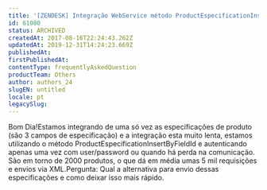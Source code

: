 ```yaml
---
title: '[ZENDESK] Integração WebService método ProductEspecificationInsertByFieldId - SOAP'
id: 61080
status: ARCHIVED
createdAt: 2017-08-16T22:24:43.262Z
updatedAt: 2019-12-31T14:24:23.669Z
publishedAt: 
firstPublishedAt: 
contentType: frequentlyAskedQuestion
productTeam: Others
author: authors_24
slugEN: untitled
locale: pt
legacySlug: 
---
```


Bom Dia!Estamos integrando de uma só vez as especificações de produto (são 3 campos de especificação) e a integração esta muito lenta, estamos utilizando o método ProductEspecificationInsertByFieldId e autenticando apenas uma vez com user/password ou quando há perda na comunicação. São em torno de 2000 produtos, o que dá em média umas 5 mil requisições e envios via XML.Pergunta: Qual a alternativa para envio dessas especificações e como deixar isso mais rápido.
